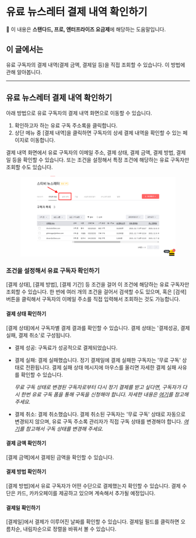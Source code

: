 # 유료 뉴스레터 결제 내역 확인하기

**💬** 이 내용은 **스탠다드, 프로, 엔터프라이즈 요금제**에 해당하는 도움말입니다.

## 이 글에서는

유료 구독자의 결제 내역(결제 금액, 결제일 등)을 직접 조회할 수 있습니다. 이 방법에 관해 알아봅니다.

***

## 유료 뉴스레터 결제 내역 확인하기

아래 방법으로 유료 구독자의 결제 내역 화면으로 이동할 수 있습니다.

1. 확인하고자 하는 유료 구독 주소록을 클릭합니다.
2. 상단 메뉴 중 \[결제 내역]을 클릭하면 구독자의 상세 결제 내역을 확인할 수 있는 페이지로 이동합니다.

결제 내역 화면에서 유료 구독자의 이메일 주소, 결제 상태, 결제 금액, 결제 방법, 결제일 등을 확인할 수 있습니다. 또는 조건을 설정해서 특정 조건에 해당하는 유료 구독자만 조회할 수도 있습니다.

<figure><img src="../../.gitbook/assets/image (51).png" alt=""><figcaption></figcaption></figure>

### 조건을 설정해서 유료 구독자 확인하기 <a href="#h_b0774873f2" id="h_b0774873f2"></a>

\[결제 상태], \[결제 방법], \[결제 기간] 등 조건을 걸어 이 조건에 해당하는 유료 구독자만 조회할 수 있습니다. 한 번에 여러 개의 조건을 걸어서 검색할 수도 있으며, 혹은 \[검색] 버튼을 클릭해서 구독자의 이메일 주소를 직접 입력해서 조회하는 것도 가능합니다.

#### 결제 상태 확인하기 <a href="#h_193b2f3111" id="h_193b2f3111"></a>

\[결제 상태]에서 구독자별 결제 결과를 확인할 수 있습니다. 결제 상태는 '결제성공, 결제 실패, 결제 취소'로 구성됩니다.

* 결제 성공: 구독료가 성공적으로 결제되었습니다.
*   결제 실패: 결제 실패했습니다. 정기 결제일에 결제 실패한 구독자는 '무료 구독' 상태로 전환됩니다. 결제 실패 상태 메시지에 마우스를 올리면 자세한 결제 실패 사유를 확인할 수 있습니다.

    _무료 구독 상태로 변경된 구독자로부터 다시 정기 결제를 받고 싶다면, 구독자가 다시 한번 유료 구독 폼을 통해 구독을 신청해야 합니다. 자세한 내용은_ [_여기_](../questions.md#undefined-6)_를 참고해 주세요._
* 결제 취소: 결제 취소했습니다. 결제 취소된 구독자는 '무료 구독' 상태로 자동으로 변경되지 않으며, 유료 구독 주소록 관리자가 직접 구독 상태를 변경해야 합니다. [_여기_](https://www.help.stibee.com/paid-newsletter/managing-paid-subscribers/change-status#h_3d60d7ba63-1)_를 참고해서 구독 상태를 변경해 주세요._

#### 결제 금액 확인하기 <a href="#h_bd0da20888" id="h_bd0da20888"></a>

\[결제 금액]에서 결제된 금액을 확인할 수 있습니다.

#### 결제 방법 확인하기 <a href="#h_1db5c71d78" id="h_1db5c71d78"></a>

\[결제 방법]에서 유료 구독자가 어떤 수단으로 결제했는지 확인할 수 있습니다. 결제 수단은 카드, 카카오페이를 제공하고 있으며 계속해서 추가될 예정입니다.

#### 결제일 확인하기 <a href="#h_684d7a6a97" id="h_684d7a6a97"></a>

\[결제일]에서 결제가 이루어진 날짜를 확인할 수 있습니다. 결제일 필드를 클릭하면 오름차순, 내림차순으로 정렬을 바꿔서 볼 수 있습니다.
